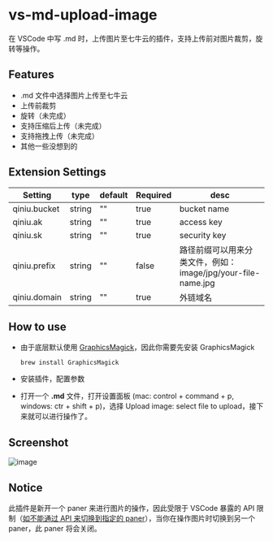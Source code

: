 # vs-md-upload-image

在 VSCode 中写 .md 时，上传图片至七牛云的插件，支持上传前对图片裁剪，旋转等操作。

## Features

- .md 文件中选择图片上传至七牛云
- 上传前裁剪
- 旋转（未完成）
- 支持压缩后上传（未完成）
- 支持拖拽上传（未完成）
- 其他一些没想到的

## Extension Settings

| Setting      | type   | default | Required | desc                                                          |
| ------------ | ------ | ------- | -------- | ------------------------------------------------------------- |
| qiniu.bucket | string | ""      | true     | bucket name                                                   |
| qiniu.ak     | string | ""      | true     | access key                                                    |
| qiniu.sk     | string | ""      | true     | security key                                                  |
| qiniu.prefix | string | ""      | false    | 路径前缀可以用来分类文件，例如： image/jpg/your-file-name.jpg |
| qiniu.domain | string | ""      | true     | 外链域名                                                      |

## How to use

- 由于底层默认使用 [GraphicsMagick](http://www.graphicsmagick.org/)，因此你需要先安装 GraphicsMagick

  ```shell
  brew install GraphicsMagick
  ```

- 安装插件，配置参数

- 打开一个 **.md** 文件，打开设置面板 (mac: control + command + p, windows: ctr + shift + p)，选择 Upload image: select file to upload，接下来就可以进行操作了。

## Screenshot

![image](https://raw.githubusercontent.com/jkchao/vs-md-upload-image/master/screenshot/upload.gif)

## Notice

此插件是新开一个 paner 来进行图片的操作，因此受限于 VSCode 暴露的 API 限制（[如不能通过 API 来切换到指定的 paner](https://github.com/Microsoft/vscode/issues/15178)），当你在操作图片时切换到另一个 paner，此 paner 将会关闭。
